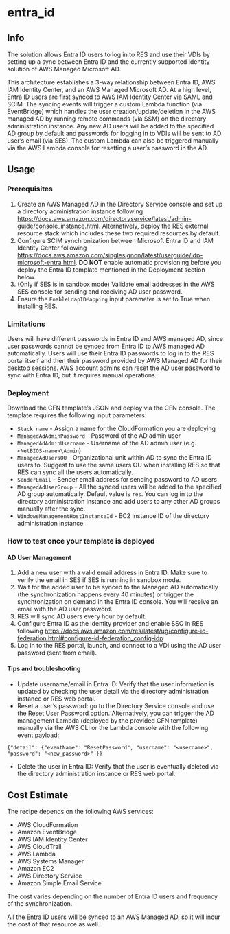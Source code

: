# entra_id

## Info
The solution allows Entra ID users to log in to RES and use their VDIs by setting up a sync between Entra ID and the currently supported identity solution of AWS Managed Microsoft AD.

This architecture establishes a 3-way relationship between Entra ID, AWS IAM Identity Center, and an AWS Managed Microsoft AD. At a high level, Entra ID users are first synced to AWS IAM Identity Center via SAML and SCIM. The syncing events will trigger a custom Lambda function (via EventBridge) which handles the user creation/update/deletion in the AWS managed AD by running remote commands (via SSM) on the directory administration instance. Any new AD users will be added to the specified AD group by default and passwords for logging in to VDIs will be sent to AD user’s email (via SES). The custom Lambda can also be triggered manually via the AWS Lambda console for resetting a user’s password in the AD.



## Usage

### Prerequisites
1. Create an AWS Managed AD in the Directory Service console and set up a directory administration instance following https://docs.aws.amazon.com/directoryservice/latest/admin-guide/console_instance.html. Alternatively, deploy the RES external resource stack which includes these two required resources by default.
2. Configure SCIM synchronization between Microsoft Entra ID and IAM Identity Center following https://docs.aws.amazon.com/singlesignon/latest/userguide/idp-microsoft-entra.html. **DO NOT** enable automatic provisioning before you deploy the Entra ID template mentioned in the Deployment section below.
3. (Only if SES is in sandbox mode) Validate email addresses in the AWS SES console for sending and receiving AD user password.
4. Ensure the `EnableLdapIDMapping` input parameter is set to True when installing RES.

### Limitations
Users will have different passwords in Entra ID and AWS managed AD, since user passwords cannot be synced from Entra ID to AWS managed AD automatically. Users will use their Entra ID passwords to log in to the RES portal itself and then their password provided by AWS Managed AD for their desktop sessions. AWS account admins can reset the AD user password to sync with Entra ID, but it requires manual operations.

### Deployment
Download the CFN template’s JSON and deploy via the CFN console. The template requires the following input parameters:
* `Stack name` - Assign a name for the CloudFormation you are deploying
* `ManagedAdAdminPassword` - Password of the AD admin user
* `ManagedAdAdminUsername` - Username of the AD admin user (e.g. `<NetBIOS-name>\Admin`)
* `ManagedAdUsersOU` - Organizational unit within AD to sync the Entra ID users to. Suggest to use the same users OU when installing RES so that RES can sync all the users automatically.
* `SenderEmail` - Sender email address for sending password to AD users
* `ManagedAdUserGroup` - All the synced users will be added to the specified AD group automatically. Default value is `res`. You can log in to the directory administration instance and add users to any other AD groups manually after the sync.
* `WindowsManagementHostInstanceId` - EC2 instance ID of the directory administration instance

### How to test once your template is deployed

#### AD User Management

1. Add a new user with a valid email address in Entra ID. Make sure to verify the email in SES if SES is running in sandbox mode.
2. Wait for the added user to be synced to the Managed AD automatically (the synchronization happens every 40 minutes) or trigger the synchronization on demand in the Entra ID console. You will receive an email with the AD user password.
3. RES will sync AD users every hour by default.
4. Configure Entra ID as the identity provider and enable SSO in RES following https://docs.aws.amazon.com/res/latest/ug/configure-id-federation.html#configure-id-federation_config-idp
5. Log in to the RES portal, launch, and connect to a VDI using the AD user password (sent from email).

#### Tips and troubleshooting

* Update username/email in Entra ID: Verify that the user information is updated by checking the user detail via the directory administration instance or RES web portal.
* Reset a user’s password: go to the Directory Service console and use the Reset User Password option. Alternatively, you can trigger the AD management Lambda (deployed by the provided CFN template) manually via the AWS CLI or the Lambda console with the following event payload:
```
{"detail": {"eventName": "ResetPassword", "username": "<username>", "password": "<new_password>" }}
```

* Delete the user in Entra ID: Verify that the user is eventually deleted via the directory administration instance or RES web portal.

## Cost Estimate
The recipe depends on the following AWS services:
- AWS CloudFormation
- Amazon EventBridge
- AWS IAM Identity Center
- AWS CloudTrail
- AWS Lambda
- AWS Systems Manager 
- Amazon EC2
- AWS Directory Service
- Amazon Simple Email Service

The cost varies depending on the number of Entra ID users and frequency of the synchronization.

All the Entra ID users will be synced to an AWS Managed AD, so it will incur the cost of that resource as well.